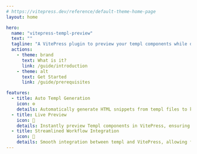 ```yaml
---
# https://vitepress.dev/reference/default-theme-home-page
layout: home

hero:
  name: "vitepress-templ-preview"
  text: ""
  tagline: "A VitePress plugin to preview your templ components while documenting them."
  actions:
    - theme: brand
      text: What is it?
      link: /guide/introduction
    - theme: alt
      text: Get Started
      link: /guide/prerequisites

features:
  - title: Auto Templ Generation
    icon: ⚙️
    details: Automatically generate HTML snippets from templ files to keep your Go code and documentation in sync without manual steps.
  - title: Live Preview
    icon: 👀
    details: Instantly preview Templ components in VitePress, ensuring accurate and real-time documentation.
  - title: Streamlined Workflow Integration
    icon: 🔁
    details: Smooth integration between templ and VitePress, allowing for efficient content creation and component development.
---
```

